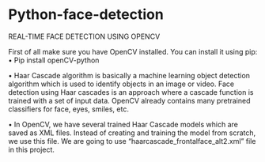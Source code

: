 # Python-face-detection

REAL-TIME FACE DETECTION USING OPENCV

First of all make sure you have OpenCV installed. 
You can install it using pip: 
•	Pip install openCV-python

•	Haar Cascade algorithm is basically a machine learning object detection algorithm which is used to identify objects in an image or video. Face detection using Haar cascades is an approach where a cascade function is trained with a set of input data. OpenCV already contains many pretrained classifiers for face, eyes, smiles, etc.

•	In OpenCV, we have several trained Haar Cascade models which are saved as XML files. Instead of creating and training the model from scratch, we use this file. We are going to use “haarcascade_frontalface_alt2.xml” file in this project.
